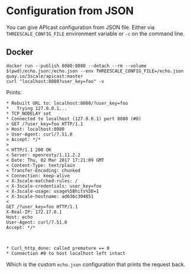 # Configuration from JSON

You can give APIcast configuration from JSON file. Either via `THREESCALE_CONFIG_FILE` environment variable or `-c` on the command line.

## Docker

```shell
docker run --publish 8080:8080 --detach --rm --volume $(pwd)/echo.json:/echo.json --env THREESCALE_CONFIG_FILE=/echo.json quay.io/3scale/apicast:master
curl "localhost:8080?user_key=foo" -v
```

Prints:

```
* Rebuilt URL to: localhost:8080/?user_key=foo
*   Trying 127.0.0.1...
* TCP_NODELAY set
* Connected to localhost (127.0.0.1) port 8080 (#0)
> GET /?user_key=foo HTTP/1.1
> Host: localhost:8080
> User-Agent: curl/7.51.0
> Accept: */*
>
< HTTP/1.1 200 OK
< Server: openresty/1.11.2.2
< Date: Thu, 02 Mar 2017 17:21:09 GMT
< Content-Type: text/plain
< Transfer-Encoding: chunked
< Connection: keep-alive
< X-3scale-matched-rules: /
< X-3scale-credentials: user_key=foo
< X-3scale-usage: usage%5Bhits%5D=1
< X-3scale-hostname: ad636c304851
<
GET /?user_key=foo HTTP/1.1
X-Real-IP: 172.17.0.1
Host: echo
User-Agent: curl/7.51.0
Accept: */*



* Curl_http_done: called premature == 0
* Connection #0 to host localhost left intact
```

Which is the custom `echo.json` configuration that prints the request back.
